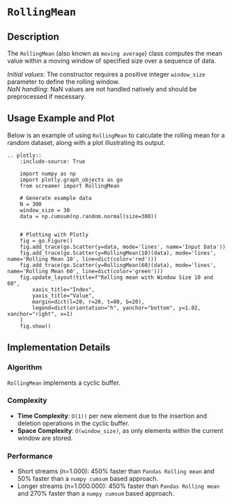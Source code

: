 # `RollingMean`

## Description
The `RollingMean` (also known as `moving average`) class computes the mean value within a moving window of specified size over a sequence of data. 


*Initial values*: The constructor requires a positive integer `window_size` parameter to define the rolling window.  
*NaN handling*: NaN values are not handled natively and should be preprocessed if necessary.

## Usage Example and Plot
Below is an example of using `RollingMean` to calculate the rolling mean for a random dataset, along with a plot illustrating its output.

```{eval-rst}
.. plotly::
    :include-source: True

    import numpy as np
    import plotly.graph_objects as go
    from screamer import RollingMean

    # Generate example data
    N = 300
    window_size = 30
    data = np.cumsum(np.random.normal(size=300))


    # Plotting with Plotly
    fig = go.Figure()
    fig.add_trace(go.Scatter(y=data, mode='lines', name='Input Data'))
    fig.add_trace(go.Scatter(y=RollingMean(10)(data), mode='lines', name='Rolling Mean 10', line=dict(color='red')))
    fig.add_trace(go.Scatter(y=RollingMean(60)(data), mode='lines', name='Rolling Mean 60', line=dict(color='green')))
    fig.update_layout(title=f"Rolling mean with Window Size 10 and 60",
        xaxis_title="Index",
        yaxis_title="Value",
        margin=dict(l=20, r=20, t=80, b=20),
        legend=dict(orientation="h", yanchor="bottom", y=1.02, xanchor="right", x=1)                    
    )
    fig.show()
```


## Implementation Details

### Algorithm

`RollingMean` implements a cyclic buffer.

### Complexity

* **Time Complexity**: `O(1))` per new element due to the insertion and deletion operations in the cyclic buffer.
* **Space Complexity**: `O(window_size)`, as only elements within the current window are stored.


### Performance

* Short streams (n=1.000): 450% faster than `Pandas Rolling mean` and 50% faster than a `numpy cumsum` based approach.
* Longer streams (n=1.000.000): 450% faster than `Pandas Rolling mean` and 270% faster than a `numpy cumsum` based approach.

